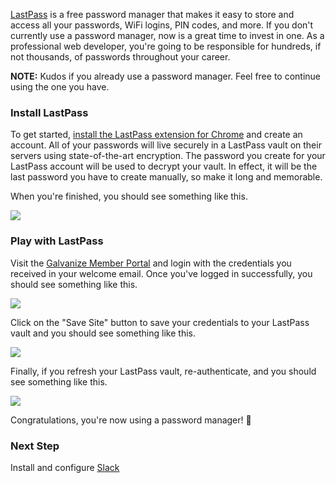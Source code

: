 [LastPass](https://lastpass.com/) is a free password manager that makes it easy to store and access all your passwords, WiFi logins, PIN codes, and more. If you don't currently use a password manager, now is a great time to invest in one. As a professional web developer, you're going to be responsible for hundreds, if not thousands, of passwords throughout your career.

**NOTE:** Kudos if you already use a password manager. Feel free to continue using the one you have.

### Install LastPass

To get started, [install the LastPass extension for Chrome](https://lastpass.com/?lpInstall) and create an account. All of your passwords will live securely in a LastPass vault on their servers using state-of-the-art encryption. The password you create for your LastPass account will be used to decrypt your vault. In effect, it will be the last password you have to create manually, so make it long and memorable.

When you're finished, you should see something like this.

![](https://students-gschool-production.s3.amazonaws.com/uploads/asset/file/411/Screen_Shot_2016-10-28_at_7.16.01_AM.png)

### Play with LastPass

Visit the [Galvanize Member Portal](https://members.galvanize.com/) and login with the credentials you received in your welcome email. Once you've logged in successfully, you should see something like this.

![](https://students-gschool-production.s3.amazonaws.com/uploads/asset/file/412/Screen_Shot_2016-10-28_at_7.16.23_AM.png)

Click on the "Save Site" button to save your credentials to your LastPass vault and you should see something like this.

![](https://students-gschool-production.s3.amazonaws.com/uploads/asset/file/413/Screen_Shot_2016-10-28_at_7.18.21_AM.png)

Finally, if you refresh your LastPass vault, re-authenticate, and you should see something like this.

![](https://students-gschool-production.s3.amazonaws.com/uploads/asset/file/414/Screen_Shot_2016-10-28_at_7.18.50_AM.png)

Congratulations, you're now using a password manager! 🎉

### Next Step

Install and configure [Slack](Slack.md)
